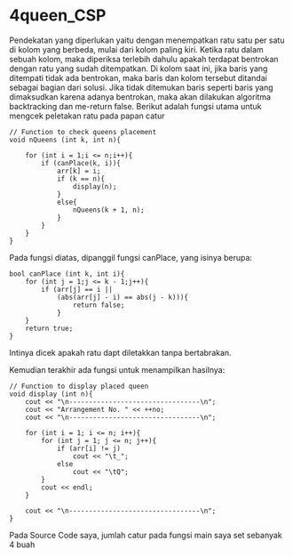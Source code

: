 # 4queen_CSP

Pendekatan yang diperlukan yaitu dengan menempatkan ratu satu per satu di kolom yang berbeda, mulai dari kolom paling kiri. Ketika ratu dalam sebuah kolom, maka diperiksa terlebih dahulu apakah terdapat bentrokan dengan ratu yang sudah ditempatkan. Di kolom saat ini, jika baris yang ditempati tidak ada bentrokan, maka baris dan kolom tersebut ditandai sebagai bagian dari solusi. Jika tidak ditemukan baris seperti baris yang dimaksudkan karena adanya bentrokan, maka akan dilakukan algoritma backtracking dan me-return false.
Berikut adalah fungsi utama untuk mengcek peletakan ratu pada papan catur
```
// Function to check queens placement 
void nQueens (int k, int n){ 

	for (int i = 1;i <= n;i++){ 
		if (canPlace(k, i)){ 
			arr[k] = i; 
			if (k == n){
				display(n); 	
			}
			else{
				nQueens(k + 1, n); 
			}
		} 
	} 
} 
```

Pada fungsi diatas, dipanggil fungsi canPlace, yang isinya berupa:
```
bool canPlace (int k, int i){ 
	for (int j = 1;j <= k - 1;j++){ 
		if (arr[j] == i || 
			(abs(arr[j] - i) == abs(j - k))){
				return false; 	
			}
	} 
	return true; 
} 
```
Intinya dicek apakah ratu dapt diletakkan tanpa bertabrakan.






Kemudian terakhir ada fungsi untuk menampilkan hasilnya:
```
// Function to display placed queen 
void display (int n){ 
	cout << "\n---------------------------------\n";
	cout << "Arrangement No. " << ++no; 
	cout << "\n---------------------------------\n"; 

	for (int i = 1; i <= n; i++){ 
		for (int j = 1; j <= n; j++){ 
			if (arr[i] != j) 
				cout << "\t_"; 
			else
				cout << "\tQ"; 
		} 
		cout << endl; 
	} 

	cout << "\n---------------------------------\n"; 
} 
```
Pada Source Code saya, jumlah catur pada fungsi main saya set sebanyak 4 buah
